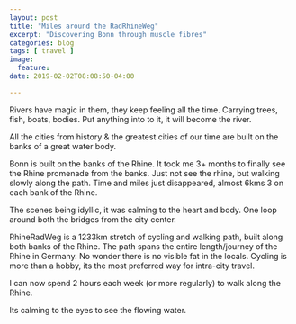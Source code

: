 ```yaml
---
layout: post
title: "Miles around the RadRhineWeg"
excerpt: "Discovering Bonn through muscle fibres"
categories: blog
tags: [ travel ]
image:
  feature:
date: 2019-02-02T08:08:50-04:00

---
```


Rivers have magic in them, they keep feeling all the time. Carrying trees, fish,
boats, bodies. Put anything into to it, it will become the river.

All the cities from history & the greatest cities of our time are built on the
banks of a great water body.

Bonn is built on the banks of the Rhine. It took me 3+ months to finally
see the Rhine promenade from the banks. Just not see the rhine, but walking slowly
along the path. Time and miles just disappeared, almost 6kms 3 on each bank of the Rhine.

The scenes being idyllic, it was calming to the heart and body. One loop around both
the bridges from the city center.

RhineRadWeg is a 1233km stretch of cycling and walking path, built along both banks
of the Rhine. The path spans the entire length/journey of the Rhine in Germany.
No wonder there is no visible fat in the locals. Cycling is more than a hobby,
its the most preferred way for intra-city travel.

I can now spend 2 hours each week (or more regularly) to walk along the Rhine.

Its calming to the eyes to see the flowing water.

